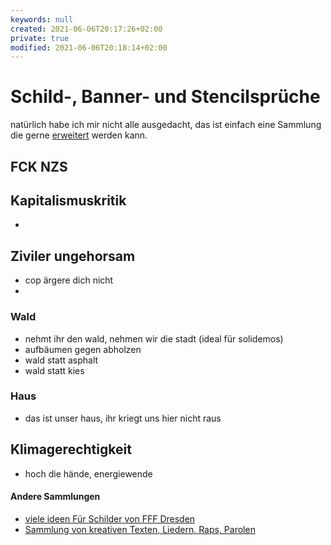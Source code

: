 ```yaml
---
keywords: null
created: 2021-06-06T20:17:26+02:00
private: true
modified: 2021-06-06T20:18:14+02:00
---
```


# Schild-, Banner- und Stencilsprüche
natürlich habe ich mir nicht alle ausgedacht, das ist einfach eine Sammlung die gerne [erweitert](https://github.com/lenowac/wiki) werden kann.

## FCK NZS



## Kapitalismuskritik
- 


## Ziviler ungehorsam
- cop ärgere dich nicht
- 

### Wald
- nehmt ihr den wald, nehmen wir die stadt (ideal für solidemos)
- aufbäumen gegen abholzen
- wald statt asphalt
- wald statt kies

### Haus
- das ist unser haus, ihr kriegt uns hier nicht raus

## Klimagerechtigkeit
- hoch die hände, energiewende

#### Andere Sammlungen
- [viele ideen Für Schilder von FFF Dresden](https://fffdd.de/aktion/spruchideen-fuer-dein-schild/)
- [Sammlung von kreativen Texten, Liedern, Raps, Parolen](https://pad.fridaysforfuture.is/p/r.da92a5daa8c17efd250283dc20bec91c)